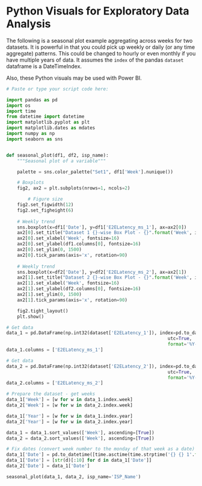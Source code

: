 # Python Visuals for Exploratory Data Analysis


The following is a seasonal plot example aggregating across weeks for two datasets.  It is powerful in that you could pick up weekly or daily (or any time aggregate) patterns.  This could be changed to hourly or even monthly if you have multiple years of data.  It assumes the `index` of the pandas `dataset` dataframe is a DateTimeIndex.

Also, these Python visuals may be used with Power BI.

```python
# Paste or type your script code here:

import pandas as pd
import os
import time
from datetime import datetime
import matplotlib.pyplot as plt
import matplotlib.dates as mdates
import numpy as np
import seaborn as sns


def seasonal_plot(df1, df2, isp_name):
    """Seasonal plot of a variable"""

    palette = sns.color_palette("Set1", df1['Week'].nunique())

    # Boxplots
    fig2, ax2 = plt.subplots(nrows=1, ncols=2)

        # Figure size
    fig2.set_figwidth(12)
    fig2.set_figheight(6)
    
    # Weekly trend
    sns.boxplot(x=df1['Date'], y=df1['E2ELatency_ms_1'], ax=ax2[0])
    ax2[0].set_title("Dataset 1 {}-wise Box Plot - {}".format('Week', isp_name))
    ax2[0].set_xlabel('Week', fontsize=16)
    ax2[0].set_ylabel(df1.columns[0], fontsize=16)
    ax2[0].set_ylim(0, 1500)
    ax2[0].tick_params(axis='x', rotation=90)
    
    # Weekly trend
    sns.boxplot(x=df2['Date'], y=df2['E2ELatency_ms_2'], ax=ax2[1])
    ax2[1].set_title("Dataset 2 {}-wise Box Plot - {}".format('Week', isp_name))
    ax2[1].set_xlabel('Week', fontsize=16)
    ax2[1].set_ylabel(df2.columns[0], fontsize=16)
    ax2[1].set_ylim(0, 1500)
    ax2[1].tick_params(axis='x', rotation=90)

    fig2.tight_layout()
    plt.show()

# Get data
data_1 = pd.DataFrame(np.int32(dataset['E2ELatency_1']), index=pd.to_datetime(dataset['PreciseTimeStamp'],
                                                            utc=True,
                                                            format='%Y-%m-%d %H:%M:%S'))
data_1.columns = ['E2ELatency_ms_1']

# Get data
data_2 = pd.DataFrame(np.int32(dataset['E2ELatency_2']), index=pd.to_datetime(dataset['PreciseTimeStamp'],
                                                            utc=True,
                                                            format='%Y-%m-%d %H:%M:%S'))
data_2.columns = ['E2ELatency_ms_2']

# Prepare the dataset - get weeks
data_1['Week'] = [w for w in data_1.index.week]
data_2['Week'] = [w for w in data_2.index.week]

data_1['Year'] = [w for w in data_1.index.year]
data_2['Year'] = [w for w in data_2.index.year]

data_1 = data_1.sort_values(['Week'], ascending=[True])
data_2 = data_2.sort_values(['Week'], ascending=[True])

# Fix dates (convert week number to the monday of that week as a date)
data_1['Date'] = pd.to_datetime([time.asctime(time.strptime('{} {} 1'.format(data_1['Year'][i], data_1['Week'][i]), '%Y %W %w')) for i in range(data_1.shape[0])])
data_1['Date'] = [str(d)[:10] for d in data_1['Date']]
data_2['Date'] = data_1['Date']

seasonal_plot(data_1, data_2, isp_name='ISP_Name')
```
